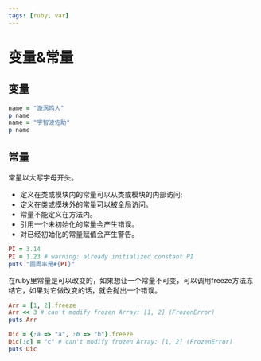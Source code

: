 ```yaml
---
tags: [ruby, var]
---
```

# 变量&常量

## 变量

```ruby
name = "漩涡鸣人"
p name
name = "宇智波佐助"
p name
```

## 常量

常量以大写字母开头。

* 定义在类或模块内的常量可以从类或模块的内部访问;
* 定义在类或模块外的常量可以被全局访问。
* 常量不能定义在方法内。
* 引用一个未初始化的常量会产生错误。
* 对已经初始化的常量赋值会产生警告。

```ruby
PI = 3.14
PI = 1.23 # warning: already initialized constant PI
puts "圆周率是#{PI}"
```

在ruby里常量是可以改变的，如果想让一个常量不可变，可以调用freeze方法冻结它，如果对它做改变的话，就会抛出一个错误。

```ruby
Arr = [1, 2].freeze
Arr << 3 # can't modify frozen Array: [1, 2] (FrozenError)
puts Arr

Dic = {:a => "a", :b => "b"}.freeze
Dic[:c] = "c" # can't modify frozen Array: [1, 2] (FrozenError)
puts Dic
```


